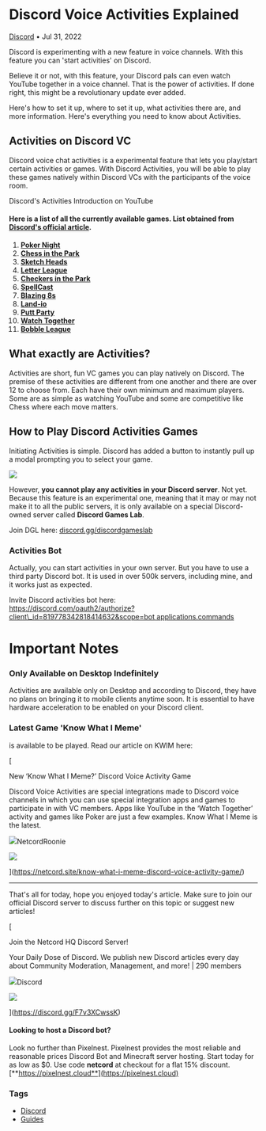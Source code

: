 Discord Voice Activities Explained
==================================

[Discord](https://netcord.site/tag/discord/) • Jul 31, 2022

[](https://www.facebook.com/sharer/sharer.php?u=https://netcord.site/discord-voice-activities/)[](https://twitter.com/intent/tweet?text=Discord%20Voice%20Activities%20Explained&url=https://netcord.site/discord-voice-activities/)

Discord is experimenting with a new feature in voice channels. With this feature you can 'start activities' on Discord.

Believe it or not, with this feature, your Discord pals can even watch YouTube together in a voice channel. That is the power of activities. If done right, this might be a revolutionary update ever added.

Here's how to set it up, where to set it up, what activities there are, and more information. Here's everything you need to know about Activities.

Activities on Discord VC
------------------------

Discord voice chat activities is a experimental feature that lets you play/start certain activities or games. With Discord Activities, you will be able to play these games natively within Discord VCs with the participants of the voice room.

Discord's Activities Introduction on YouTube

#### Here is a list of all the currently available games. List obtained from [Discord's official article](https://support.discord.com/hc/en-us/articles/4422142836759-Activities-Experiment).

1.  [**Poker Night**](https://support.discord.com/hc/en-us/articles/1500009655542)
2.  [**Chess in the Park**](https://support.discord.com/hc/en-us/articles/4404366703255-Discord-Chess-in-the-Park-FAQ)
3.  [**Sketch Heads**](https://support.discord.com/hc/en-us/articles/4409235005207-Doodle-Crew-FAQ)
4.  [**Letter League**](https://support.discord.com/hc/en-us/articles/4409244345239-Letter-Tile-FAQ)
5.  [**Checkers in the Park**](https://support.discord.com/hc/en-us/articles/4413835060119-Checkers-In-The-Park-FAQ)
6.  [**SpellCast**](https://frvr.com/support/)
7.  [**Blazing 8s**](https://support.discord.com/hc/en-us/articles/4420143548951-Ocho-FAQ)
8.  [**Land-io**](https://support.discord.com/hc/en-us/articles/4977911076119)
9.  [**Putt Party**](https://support.discord.com/hc/en-us/articles/5101932219671)
10.  [**Watch Together**](https://support.discord.com/hc/en-us/articles/4409342945687)
11.  [**Bobble League**](https://support.discord.com/hc/en-us/articles/6607890733079)

What exactly are Activities?
----------------------------

Activities are short, fun VC games you can play natively on Discord. The premise of these activities are different from one another and there are over 12 to choose from. Each have their own minimum and maximum players. Some are as simple as watching YouTube and some are competitive like Chess where each move matters.

How to Play Discord Activities Games
------------------------------------

Initiating Activities is simple. Discord has added a button to instantly pull up a modal prompting you to select your game.

![](https://netcord.site/content/images/2022/07/image-60.png)

However, **you cannot play any activities in your Discord server**. Not yet. Because this feature is an experimental one, meaning that it may or may not make it to all the public servers, it is only available on a special Discord-owned server called **Discord Games Lab**.

Join DGL here: [discord.gg/discordgameslab](https://discord.com/invite/discordgameslab)

### Activities Bot

Actually, you can start activities in your own server. But you have to use a third party Discord bot. It is used in over 500k servers, including mine, and it works just as expected.

Invite Discord activities bot here:  
[https://discord.com/oauth2/authorize?client\_id=819778342818414632&scope=bot applications.commands](https://discord.com/oauth2/authorize?client_id=819778342818414632&scope=bot%20applications.commands)

Important Notes
===============

### Only Available on Desktop Indefinitely

Activities are available only on Desktop and according to Discord, they have no plans on bringing it to mobile clients anytime soon. It is essential to have hardware acceleration to be enabled on your Discord client.

### Latest Game 'Know What I Meme'

is available to be played. Read our article on KWIM here:

[

New ‘Know What I Meme?’ Discord Voice Activity Game

Discord Voice Activities are special integrations made to Discord voice channels in which you can use special integration apps and games to participate in with VC members. Apps like YouTube in the ‘Watch Together’ activity and games like Poker are just a few examples. Know What I Meme is the latest.

![](https://netcord.site/content/images/size/w256h256/2022/07/Netcord-Logo.png)NetcordRoonie

![](https://netcord.site/content/images/2022/07/kwim.png)

](https://netcord.site/know-what-i-meme-discord-voice-activity-game/)

* * *

That's all for today, hope you enjoyed today's article. Make sure to join our official Discord server to discuss further on this topic or suggest new articles!

[

Join the Netcord HQ Discord Server!

Your Daily Dose of Discord. We publish new Discord articles every day about Community Moderation, Management, and more! | 290 members

![](https://discord.gg/assets/ec2c34cadd4b5f4594415127380a85e6.ico)Discord

![](https://cdn.discordapp.com/splashes/961291793075417108/55966441a25910c5bc404662d78bc9e6.jpg?size=512)

](https://discord.gg/F7v3XCwssK)

#### Looking to host a Discord bot?

Look no further than Pixelnest. Pixelnest provides the most reliable and reasonable prices Discord Bot and Minecraft server hosting. Start today for as low as $0. Use code **netcord** at checkout for a flat 15% discount.  
[**https://pixelnest.cloud**](https://pixelnest.cloud)

### Tags

*   [Discord](/tag/discord/ "Discord")
*   [Guides](/tag/guides/ "Guides")
